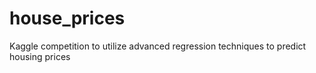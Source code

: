 # house_prices
 Kaggle competition to utilize advanced regression techniques to predict housing prices
